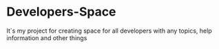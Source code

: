 # Developers-Space
It`s my project for creating space for all developers with any topics, help information and other things 
